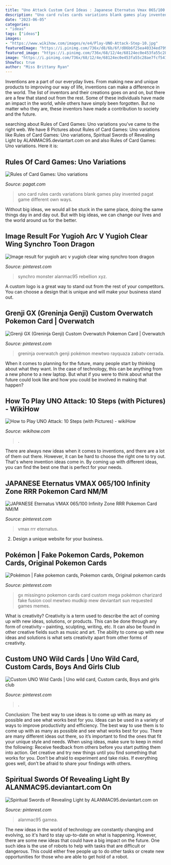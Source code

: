 ```yaml
---
title: "Uno Attack Custom Card Ideas : Japanese Eternatus Vmax 065/100 Infinity Zone Rrr Pokemon Card Nm/m"
description: "Uno card rules cards variations blank games play invented pagat game different own ways"
date: "2023-06-05"
categories:
- "ideas"
tags: ["ideas"]
images:
- "https://www.wikihow.com/images/e/e4/Play-UNO-Attack-Step-10.jpg"
featuredImage: "https://i.pinimg.com/736x/d8/6b/6f/d86b6f25ea40334ed7991d988c04c35c--cards.jpg"
featured_image: "https://i.pinimg.com/736x/68/12/4e/68124ec0e453fa55c28ae7fcf541932b.jpg"
image: "https://i.pinimg.com/736x/68/12/4e/68124ec0e453fa55c28ae7fcf541932b.jpg"
ShowToc: true
author: "Miss Brittany Ryan"
---
```



Inventions are a part of our everyday lives. From making new and unique products to improving our way of life, inventions can make a difference in the world. The list of inventors and their creations goes on and on, but there are a few that stand out from the rest. Some of these individuals have made an impact in the world, while others have simply been forgotten. But no matter who they are, these inventors have made a contribution to society and the future.

	

		
searching about Rules of Card Games: Uno variations you've came to the right web. We have 8 Pictures about Rules of Card Games: Uno variations like Rules of Card Games: Uno variations, Spiritual Swords of Revealing Light by ALANMAC95.deviantart.com on and also Rules of Card Games: Uno variations. Here it is:
		
    
## Rules Of Card Games: Uno Variations

<img loading=lazy src="https://www.pagat.com/images/invented/UnoDealer.gif" onerror="this.onerror=null;this.src='https://tse3.mm.bing.net/th?id=OIP.IY_nsWviHNP5zwOcSr2Q-gAAAA&amp;pid=15.1';" alt="Rules of Card Games: Uno variations">

_Source: pagat.com_

>uno card rules cards variations blank games play invented pagat game different own ways. 

	

Without big ideas, we would all be stuck in the same place, doing the same things day in and day out. But with big ideas, we can change our lives and the world around us for the better.

    
## Image Result For Yugioh Arc V Yugioh Clear Wing Synchro Toon Dragon

<img loading=lazy src="https://i.pinimg.com/474x/c6/2b/16/c62b1681c4e3384d3c4a221227a78300.jpg" onerror="this.onerror=null;this.src='https://tse4.mm.bing.net/th?id=OIP.yF9GMCJjgRmY8Klc7Ld4ZAAAAA&amp;pid=15.1';" alt="Image result for yugioh arc v yugioh clear wing synchro toon dragon">

_Source: pinterest.com_

>synchro monster alanmac95 rebellion xyz. 

	

A custom logo is a great way to stand out from the rest of your competitors. You can choose a design that is unique and will make your business stand out.

    
## Grenji GX (Greninja Genji) Custom Overwatch Pokemon Card | Overwatch

<img loading=lazy src="https://i.pinimg.com/736x/68/12/4e/68124ec0e453fa55c28ae7fcf541932b.jpg" onerror="this.onerror=null;this.src='https://tse1.mm.bing.net/th?id=OIP.B6I68ZsZiUvZlsyKRjlNdgHaKW&amp;pid=15.1';" alt="Grenji GX (Greninja Genji) Custom Overwatch Pokemon Card | Overwatch">

_Source: pinterest.com_

>greninja overwatch genji pokémon mewtwo rayquaza zabatv cerrada. 

	

When it comes to planning for the future, many people start by thinking about what they want. In the case of technology, this can be anything from a new phone to a new laptop. But what if you were to think about what the future could look like and how you could be involved in making that happen?

    
## How To Play UNO Attack: 10 Steps (with Pictures) - WikiHow

<img loading=lazy src="https://www.wikihow.com/images/e/e4/Play-UNO-Attack-Step-10.jpg" onerror="this.onerror=null;this.src='https://tse1.mm.bing.net/th?id=OIP.G98Nhm7aBEz1Pw_gFUF2SQHaFj&amp;pid=15.1';" alt="How to Play UNO Attack: 10 Steps (with Pictures) - wikiHow">

_Source: wikihow.com_

>. 

	

There are always new ideas when it comes to inventions, and there are a lot of them out there. However, it can be hard to choose the right one to try out. That's where invention ideas come in. By coming up with different ideas, you can find the best one that is perfect for your needs.

    
## JAPANESE Eternatus VMAX 065/100 Infinity Zone RRR Pokemon Card NM/M

<img loading=lazy src="https://i.pinimg.com/originals/4f/3c/a0/4f3ca0d541c62b9ebd4bc895d400a2db.jpg" onerror="this.onerror=null;this.src='https://tse3.mm.bing.net/th?id=OIP.vPAdkGC34Qp0gjOct4QSTAHaJ4&amp;pid=15.1';" alt="JAPANESE Eternatus VMAX 065/100 Infinity Zone RRR Pokemon Card NM/M">

_Source: pinterest.com_

>vmax rrr eternatus. 

	

2. Design a unique website for your business.

    
## Pokémon | Fake Pokemon Cards, Pokemon Cards, Original Pokemon Cards

<img loading=lazy src="https://i.pinimg.com/originals/4e/fa/8a/4efa8a45976918e8069d270a90b0f892.jpg" onerror="this.onerror=null;this.src='https://tse4.mm.bing.net/th?id=OIP.lVm8XbrdT0U5t-IiSxU4hgHaKS&amp;pid=15.1';" alt="Pokémon | Fake pokemon cards, Pokemon cards, Original pokemon cards">

_Source: pinterest.com_

>gx missingno pokemon cards card custom mega pokémon charizard fake fusion cool mewtwo mudkip mew deviantart sun requested games memes. 

	

What is creativity?
Creativity is a term used to describe the act of coming up with new ideas, solutions, or products. This can be done through any form of creativity – painting, sculpting, writing, etc. It can also be found in other creative fields such as music and art. The ability to come up with new ideas and solutions is what sets creativity apart from other forms of creativity.

    
## Custom UNO Wild Cards | Uno Wild Card, Custom Cards, Boys And Girls Club

<img loading=lazy src="https://i.pinimg.com/736x/93/fb/be/93fbbee83ff4b9ebd3894c3b4d926ea6.jpg" onerror="this.onerror=null;this.src='https://tse1.mm.bing.net/th?id=OIP.S94KlHOhqXKAkWzcEB1S4AHaJ3&amp;pid=15.1';" alt="Custom UNO Wild Cards | Uno wild card, Custom cards, Boys and girls club">

_Source: pinterest.com_

>. 

	

Conclusion: The best way to use ideas is to come up with as many as possible and see what works best for you.
Ideas can be used in a variety of ways to improve productivity and efficiency. The best way to use them is to come up with as many as possible and see what works best for you. There are many different ideas out there, so it’s important to find the ones that fit your unique style and needs. When using ideas, make sure to keep in mind the following: Receive feedback from others before you start putting them into action. Get creative and try new things until you find something that works for you. Don’t be afraid to experiment and take risks. If everything goes well, don’t be afraid to share your findings with others.

    
## Spiritual Swords Of Revealing Light By ALANMAC95.deviantart.com On

<img loading=lazy src="https://i.pinimg.com/736x/d8/6b/6f/d86b6f25ea40334ed7991d988c04c35c--cards.jpg" onerror="this.onerror=null;this.src='https://tse4.mm.bing.net/th?id=OIP.57ou0fSOFKRkr_-pMBFyHgHaKz&amp;pid=15.1';" alt="Spiritual Swords of Revealing Light by ALANMAC95.deviantart.com on">

_Source: pinterest.com_

>alanmac95 gamea. 

	

The new ideas in the world of technology are constantly changing and evolving, so it's hard to stay up-to-date on what is happening. However, there are some new ideas that could have a big impact on the future. One such idea is the use of robots to help with tasks that are difficult or dangerous. This could either free people up to do other tasks or create new opportunities for those who are able to get hold of a robot.

